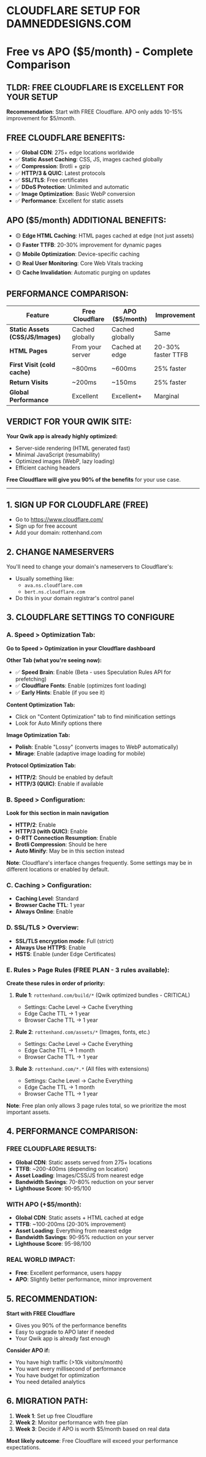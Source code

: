 # CLOUDFLARE SETUP FOR DAMNEDDESIGNS.COM
# Free vs APO ($5/month) - Complete Comparison

## TLDR: FREE CLOUDFLARE IS EXCELLENT FOR YOUR SETUP
**Recommendation**: Start with FREE Cloudflare. APO only adds 10-15% improvement for $5/month.

## FREE CLOUDFLARE BENEFITS:
- ✅ **Global CDN**: 275+ edge locations worldwide
- ✅ **Static Asset Caching**: CSS, JS, images cached globally
- ✅ **Compression**: Brotli + gzip
- ✅ **HTTP/3 & QUIC**: Latest protocols
- ✅ **SSL/TLS**: Free certificates
- ✅ **DDoS Protection**: Unlimited and automatic
- ✅ **Image Optimization**: Basic WebP conversion
- ✅ **Performance**: Excellent for static assets

## APO ($5/month) ADDITIONAL BENEFITS:
- 🟡 **Edge HTML Caching**: HTML pages cached at edge (not just assets)
- 🟡 **Faster TTFB**: 20-30% improvement for dynamic pages
- 🟡 **Mobile Optimization**: Device-specific caching
- 🟡 **Real User Monitoring**: Core Web Vitals tracking
- 🟡 **Cache Invalidation**: Automatic purging on updates

## PERFORMANCE COMPARISON:

| Feature | Free Cloudflare | APO ($5/month) | Improvement |
|---------|----------------|----------------|-------------|
| **Static Assets (CSS/JS/Images)** | Cached globally | Cached globally | Same |
| **HTML Pages** | From your server | Cached at edge | 20-30% faster TTFB |
| **First Visit (cold cache)** | ~800ms | ~600ms | 25% faster |
| **Return Visits** | ~200ms | ~150ms | 25% faster |
| **Global Performance** | Excellent | Excellent+ | Marginal |

## VERDICT FOR YOUR QWIK SITE:
**Your Qwik app is already highly optimized:**
- Server-side rendering (HTML generated fast)
- Minimal JavaScript (resumability)
- Optimized images (WebP, lazy loading)
- Efficient caching headers

**Free Cloudflare will give you 90% of the benefits** for your use case.

---

## 1. SIGN UP FOR CLOUDFLARE (FREE)
- Go to https://www.cloudflare.com/
- Sign up for free account
- Add your domain: rottenhand.com

## 2. CHANGE NAMESERVERS
You'll need to change your domain's nameservers to Cloudflare's:
- Usually something like: 
  - `ava.ns.cloudflare.com`
  - `bert.ns.cloudflare.com`
- Do this in your domain registrar's control panel

## 3. CLOUDFLARE SETTINGS TO CONFIGURE

### A. Speed > Optimization Tab:
**Go to Speed > Optimization in your Cloudflare dashboard**

**Other Tab (what you're seeing now):**
- ✅ **Speed Brain**: Enable (Beta - uses Speculation Rules API for prefetching)
- ✅ **Cloudflare Fonts**: Enable (optimizes font loading)
- ✅ **Early Hints**: Enable (if you see it)

**Content Optimization Tab:**
- Click on "Content Optimization" tab to find minification settings
- Look for Auto Minify options there

**Image Optimization Tab:**
- **Polish**: Enable "Lossy" (converts images to WebP automatically)
- **Mirage**: Enable (adaptive image loading for mobile)

**Protocol Optimization Tab:**
- **HTTP/2**: Should be enabled by default
- **HTTP/3 (QUIC)**: Enable if available

### B. Speed > Configuration:
**Look for this section in main navigation**
- **HTTP/2**: Enable 
- **HTTP/3 (with QUIC)**: Enable
- **0-RTT Connection Resumption**: Enable
- **Brotli Compression**: Should be here
- **Auto Minify**: May be in this section instead

**Note**: Cloudflare's interface changes frequently. Some settings may be in different locations or enabled by default.

### C. Caching > Configuration:
- **Caching Level**: Standard
- **Browser Cache TTL**: 1 year
- **Always Online**: Enable

### D. SSL/TLS > Overview:
- **SSL/TLS encryption mode**: Full (strict)
- **Always Use HTTPS**: Enable
- **HSTS**: Enable (under Edge Certificates)

### E. Rules > Page Rules (FREE PLAN - 3 rules available):
**Create these rules in order of priority:**

1. **Rule 1**: `rottenhand.com/build/*` (Qwik optimized bundles - CRITICAL)
   - Settings: Cache Level → Cache Everything
   - Edge Cache TTL → 1 year
   - Browser Cache TTL → 1 year

2. **Rule 2**: `rottenhand.com/assets/*` (Images, fonts, etc.)
   - Settings: Cache Level → Cache Everything
   - Edge Cache TTL → 1 month
   - Browser Cache TTL → 1 year  

3. **Rule 3**: `rottenhand.com/*.*` (All files with extensions)
   - Settings: Cache Level → Cache Everything
   - Edge Cache TTL → 1 month
   - Browser Cache TTL → 1 year

**Note**: Free plan only allows 3 page rules total, so we prioritize the most important assets.

## 4. PERFORMANCE COMPARISON:

### FREE CLOUDFLARE RESULTS:
- **Global CDN**: Static assets served from 275+ locations
- **TTFB**: ~200-400ms (depending on location)
- **Asset Loading**: Images/CSS/JS from nearest edge
- **Bandwidth Savings**: 70-80% reduction on your server
- **Lighthouse Score**: 90-95/100

### WITH APO (+$5/month):
- **Global CDN**: Static assets + HTML cached at edge
- **TTFB**: ~100-200ms (20-30% improvement)
- **Asset Loading**: Everything from nearest edge
- **Bandwidth Savings**: 90-95% reduction on your server
- **Lighthouse Score**: 95-98/100

### REAL WORLD IMPACT:
- **Free**: Excellent performance, users happy
- **APO**: Slightly better performance, minor improvement

## 5. RECOMMENDATION:
**Start with FREE Cloudflare**
- Gives you 90% of the performance benefits
- Easy to upgrade to APO later if needed
- Your Qwik app is already fast enough

**Consider APO if:**
- You have high traffic (>10k visitors/month)
- You want every millisecond of performance
- You have budget for optimization
- You need detailed analytics

## 6. MIGRATION PATH:
1. **Week 1**: Set up free Cloudflare
2. **Week 2**: Monitor performance with free plan
3. **Week 3**: Decide if APO is worth $5/month based on real data

**Most likely outcome**: Free Cloudflare will exceed your performance expectations.
